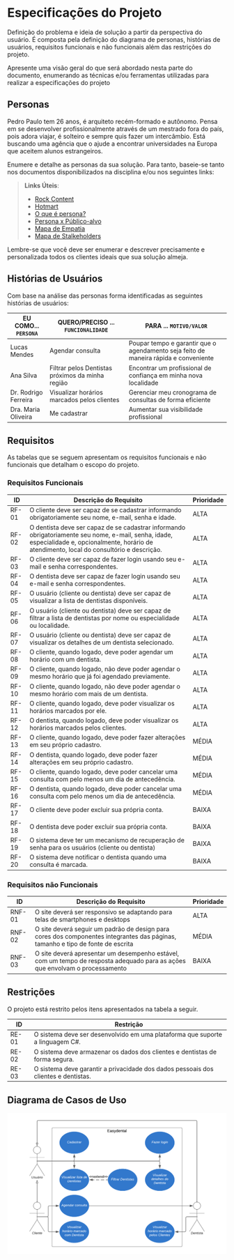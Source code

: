 # Especificações do Projeto

Definição do problema e ideia de solução a partir da perspectiva do usuário. É composta pela definição do  diagrama de personas, histórias de usuários, requisitos funcionais e não funcionais além das restrições do projeto.

Apresente uma visão geral do que será abordado nesta parte do documento, enumerando as técnicas e/ou ferramentas utilizadas para realizar a especificações do projeto

## Personas

Pedro Paulo tem 26 anos, é arquiteto recém-formado e autônomo. Pensa em se desenvolver profissionalmente através de um mestrado fora do país, pois adora viajar, é solteiro e sempre quis fazer um intercâmbio. Está buscando uma agência que o ajude a encontrar universidades na Europa que aceitem alunos estrangeiros.

Enumere e detalhe as personas da sua solução. Para tanto, baseie-se tanto nos documentos disponibilizados na disciplina e/ou nos seguintes links:

> **Links Úteis**:
> - [Rock Content](https://rockcontent.com/blog/personas/)
> - [Hotmart](https://blog.hotmart.com/pt-br/como-criar-persona-negocio/)
> - [O que é persona?](https://resultadosdigitais.com.br/blog/persona-o-que-e/)
> - [Persona x Público-alvo](https://flammo.com.br/blog/persona-e-publico-alvo-qual-a-diferenca/)
> - [Mapa de Empatia](https://resultadosdigitais.com.br/blog/mapa-da-empatia/)
> - [Mapa de Stalkeholders](https://www.racecomunicacao.com.br/blog/como-fazer-o-mapeamento-de-stakeholders/)
>
Lembre-se que você deve ser enumerar e descrever precisamente e personalizada todos os clientes ideais que sua solução almeja.

## Histórias de Usuários

Com base na análise das personas forma identificadas as seguintes histórias de usuários:

|EU COMO... `PERSONA`| QUERO/PRECISO ... `FUNCIONALIDADE` |PARA ... `MOTIVO/VALOR`                 |
|--------------------|------------------------------------|----------------------------------------|
|Lucas Mendes|Agendar consulta|Poupar tempo e garantir que o agendamento seja feito de maneira rápida e conveniente|
|Ana Silva|Filtrar pelos Dentistas próximos da minha região|Encontrar um profissional de confiança em minha nova localidade|
|Dr. Rodrigo Ferreira|Visualizar horários marcados pelos clientes|Gerenciar meu cronograma de consultas de forma eficiente|
|Dra. Maria Oliveira|Me cadastrar|Aumentar sua visibilidade profissional|

## Requisitos

As tabelas que se seguem apresentam os requisitos funcionais e não funcionais que detalham o escopo do projeto.

### Requisitos Funcionais

|ID|Descrição do Requisito|Prioridade|
|------|------|------|
|RF-01|O cliente deve ser capaz de se cadastrar informando obrigatoriamente seu nome, e-mail, senha e idade.|ALTA| 
|RF-02|O dentista deve ser capaz de se cadastrar informando obrigatoriamente seu nome, e-mail, senha, idade, especialidade e, opcionalmente, horário de atendimento, local do consultório e descrição.|ALTA|
|RF-03|O cliente deve ser capaz de fazer login usando seu e-mail e senha correspondentes.|ALTA|
|RF-04|O dentista deve ser capaz de fazer login usando seu e-mail e senha correspondentes.|ALTA|
|RF-05|O usuário (cliente ou dentista) deve ser capaz de visualizar a lista de dentistas disponíveis.|ALTA|
|RF-06|O usuário (cliente ou dentista) deve ser capaz de filtrar a lista de dentistas por nome ou especialidade ou localidade.|ALTA|
|RF-07|O usuário (cliente ou dentista) deve ser capaz de visualizar os detalhes de um dentista selecionado.|ALTA|
|RF-08|O cliente, quando logado, deve poder agendar um horário com um dentista.|ALTA|
|RF-09|O cliente, quando logado, não deve poder agendar o mesmo horário que já foi agendado previamente.|ALTA|
|RF-10|O cliente, quando logado, não deve poder agendar o mesmo horário com mais de um dentista.|ALTA|
|RF-11|O cliente, quando logado, deve poder visualizar os horários marcados por ele.|ALTA|
|RF-12|O dentista, quando logado, deve poder visualizar os horários marcados pelos clientes.|ALTA|
|RF-13|O cliente, quando logado, deve poder fazer alterações em seu próprio cadastro.|MÉDIA|
|RF-14|O dentista, quando logado, deve poder fazer alterações em seu próprio cadastro.|MÉDIA|
|RF-15|O cliente, quando logado, deve poder cancelar uma consulta com pelo menos um dia de antecedência.|MÉDIA|
|RF-16|O dentista, quando logado, deve poder cancelar uma consulta com pelo menos um dia de antecedência.|MÉDIA|
|RF-17|O cliente deve poder excluir sua própria conta.|BAIXA|
|RF-18|O dentista deve poder excluir sua própria conta.|BAIXA|
|RF-19|O sistema deve ter um mecanismo de recuperação de senha para os usuários (cliente ou dentista)|BAIXA|
|RF-20|O sistema deve notificar o dentista quando uma consulta é marcada.|BAIXA|

### Requisitos não Funcionais

|ID|Descrição do Requisito|Prioridade|
|------|------|------|
|RNF-01|O site deverá ser responsivo se adaptando para telas de smartphones e desktops|ALTA|
|RNF-02|O site deverá seguir um padrão de design para cores dos componentes integrantes das páginas, tamanho e tipo de fonte de escrita|MÉDIA|
|RNF-03|O site deverá apresentar um desempenho estável, com um tempo de resposta adequado para as ações que envolvam o processamento|BAIXA|

## Restrições

O projeto está restrito pelos itens apresentados na tabela a seguir.

|ID|Restrição|
|------|------|
|RE-01|O sistema deve ser desenvolvido em uma plataforma que suporte a linguagem C#.|
|RE-02|O sistema deve armazenar os dados dos clientes e dentistas de forma segura.|
|RE-03|O sistema deve garantir a privacidade dos dados pessoais dos clientes e dentistas.|

## Diagrama de Casos de Uso

![Diagrama de Casos de Uso](<./img/Diagrama de Casos de Uso.png>)
